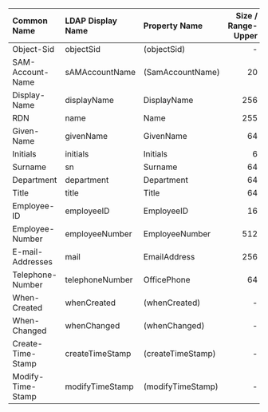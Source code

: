 


|    Common Name    | LDAP Display Name |   Property Name   | Size / Range-Upper |
|:----------------- |:----------------- |:----------------- | ------------------:|
| Object-Sid        | objectSid         | (objectSid)       |                  - |
| SAM-Account-Name  | sAMAccountName    | (SamAccountName)  |                 20 |
| Display-Name      | displayName       | DisplayName       |                256 |
| RDN               | name              | Name              |                255 |
| Given-Name        | givenName         | GivenName         |                 64 |
| Initials          | initials          | Initials          |                  6 |
| Surname           | sn                | Surname           |                 64 |
| Department        | department        | Department        |                 64 |
| Title             | title             | Title             |                 64 |
| Employee-ID       | employeeID        | EmployeeID        |                 16 |
| Employee-Number   | employeeNumber    | EmployeeNumber    |                512 |
| E-mail-Addresses  | mail              | EmailAddress      |                256 |
| Telephone-Number  | telephoneNumber   | OfficePhone       |                 64 |
| When-Created      | whenCreated       | (whenCreated)     |                  - |
| When-Changed      | whenChanged       | (whenChanged)     |                  - |
| Create-Time-Stamp | createTimeStamp   | (createTimeStamp) |                  - |
| Modify-Time-Stamp | modifyTimeStamp   | (modifyTimeStamp) |                  - |

